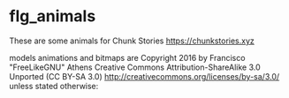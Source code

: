# flg_animals

These are some animals for Chunk Stories https://chunkstories.xyz

models animations and bitmaps are Copyright 2016 by Francisco "FreeLikeGNU" Athens Creative Commons Attribution-ShareAlike 3.0 Unported (CC BY-SA 3.0) http://creativecommons.org/licenses/by-sa/3.0/ unless stated otherwise:
